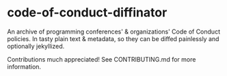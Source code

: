 code-of-conduct-diffinator
==========================

An archive of programming conferences' & organizations' Code of Conduct policies. In tasty plain text &amp; metadata, so they can be diffed painlessly and optionally jekyllized.

Contributions much appreciated! See CONTRIBUTING.md for more information.
